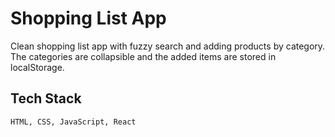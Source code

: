 # Shopping List App

Clean shopping list app with fuzzy search and adding products by category. The categories are collapsible and the added items are stored in localStorage.

## Tech Stack

```HTML, CSS, JavaScript, React```

